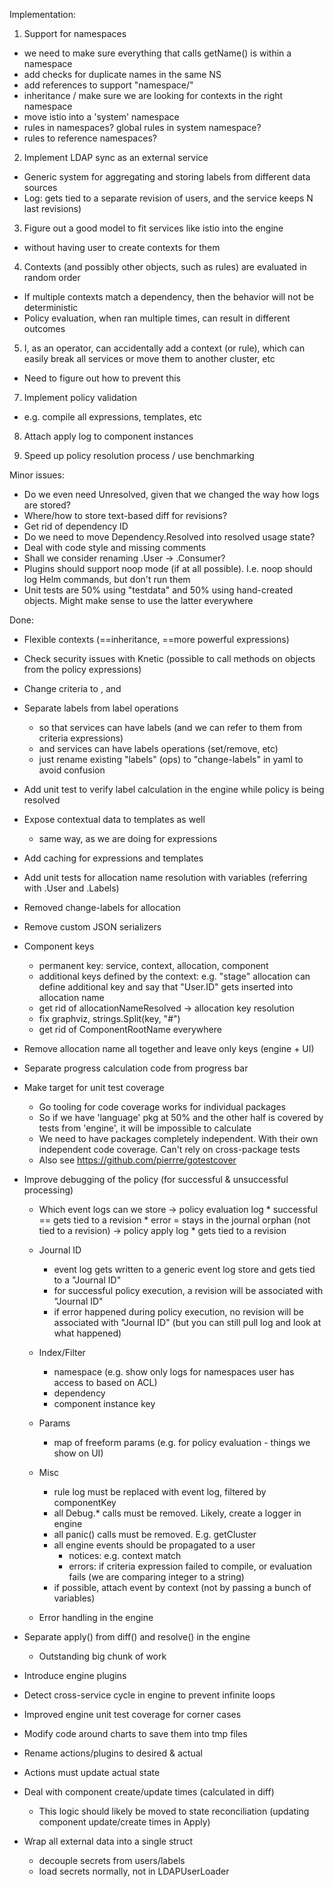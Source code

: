 Implementation:

1. Support for namespaces
  - we need to make sure everything that calls getName() is within a namespace
  - add checks for duplicate names in the same NS
  - add references to support "namespace/"
  - inheritance / make sure we are looking for contexts in the right namespace
  - move istio into a 'system' namespace
  - rules in namespaces? global rules in system namespace?
  - rules to reference namespaces?

2. Implement LDAP sync as an external service
  - Generic system for aggregating and storing labels from different data sources
  - Log: gets tied to a separate revision of users, and the service keeps N last revisions)

3. Figure out a good model to fit services like istio into the engine
  - without having user to create contexts for them

4. Contexts (and possibly other objects, such as rules) are evaluated in random order
  - If multiple contexts match a dependency, then the behavior will not be deterministic
  - Policy evaluation, when ran multiple times, can result in different outcomes

5. I, as an operator, can accidentally add a context (or rule), which can easily break all services or move them to another cluster, etc
  - Need to figure out how to prevent this

7. Implement policy validation
  - e.g. compile all expressions, templates, etc

8. Attach apply log to component instances

9. Speed up policy resolution process / use benchmarking

Minor issues:
- Do we even need Unresolved, given that we changed the way how logs are stored?
- Where/how to store text-based diff for revisions?
- Get rid of dependency ID
- Do we need to move Dependency.Resolved into resolved usage state?
- Deal with code style and missing comments
- Shall we consider renaming .User -> .Consumer?
- Plugins should support noop mode (if at all possible). I.e. noop should log Helm commands, but don't run them
- Unit tests are 50% using "testdata" and 50% using hand-created objects. Might make sense to use the latter everywhere


Done:
* Flexible contexts (==inheritance, ==more powerful expressions)

* Check security issues with Knetic (possible to call methods on objects from the policy expressions)

* Change criteria to <RequireAll>, <RequireAny> and <RequireNone>

* Separate labels from label operations
  - so that services can have labels (and we can refer to them from criteria expressions)
  - and services can have labels operations (set/remove, etc)
  - just rename existing "labels" (ops) to "change-labels" in yaml to avoid confusion

* Add unit test to verify label calculation in the engine while policy is being resolved

* Expose contextual data to templates as well
  - same way, as we are doing for expressions

* Add caching for expressions and templates

* Add unit tests for allocation name resolution with variables (referring with .User and .Labels)

* Removed change-labels for allocation

* Remove custom JSON serializers

* Component keys
  - permanent key: service, context, allocation, component
  - additional keys defined by the context:
        e.g. "stage" allocation can define additional key
        and say that "User.ID" gets inserted into allocation name
  - get rid of allocationNameResolved -> allocation key resolution
  - fix graphviz, strings.Split(key, "#")
  - get rid of ComponentRootName everywhere

* Remove allocation name all together and leave only keys (engine + UI)

* Separate progress calculation code from progress bar

* Make target for unit test coverage
  - Go tooling for code coverage works for individual packages
  - So if we have 'language' pkg at 50% and the other half is covered by tests from 'engine', it will be impossible to calculate
  - We need to have packages completely independent. With their own independent code coverage. Can't rely on cross-package tests
  - Also see https://github.com/pierrre/gotestcover

* Improve debugging of the policy (for successful & unsuccessful processing)

  - Which event logs can we store
      -> policy evaluation log
           * successful == gets tied to a revision
           * error = stays in the journal orphan (not tied to a revision)
      -> policy apply log
           * gets tied to a revision

  - Journal ID
    - event log gets written to a generic event log store and gets tied to a "Journal ID"
    - for successful policy execution, a revision will be associated with "Journal ID"
    - if error happened during policy execution, no revision will be associated with "Journal ID" (but you can still pull log and look at what happened)

  - Index/Filter
    - namespace (e.g. show only logs for namespaces user has access to based on ACL)
    - dependency
    - component instance key

  - Params
    - map of freeform params (e.g. for policy evaluation - things we show on UI)

  - Misc
    - rule log must be replaced with event log, filtered by componentKey
    - all Debug.* calls must be removed. Likely, create a logger in engine
    - all panic() calls must be removed. E.g. getCluster
    - all engine events should be propagated to a user
      - notices: e.g. context match
      - errors: if criteria expression failed to compile, or evaluation fails (we are comparing integer to a string)
    - if possible, attach event by context (not by passing a bunch of variables)

  - Error handling in the engine

* Separate apply() from diff() and resolve() in the engine
  - Outstanding big chunk of work

* Introduce engine plugins

* Detect cross-service cycle in engine to prevent infinite loops

* Improved engine unit test coverage for corner cases

* Modify code around charts to save them into tmp files

* Rename actions/plugins to desired & actual

* Actions must update actual state

* Deal with component create/update times (calculated in diff)
  - This logic should likely be moved to state reconciliation (updating component update/create times in Apply)

* Wrap all external data into a single struct
  - decouple secrets from users/labels
  - load secrets normally, not in LDAPUserLoader
